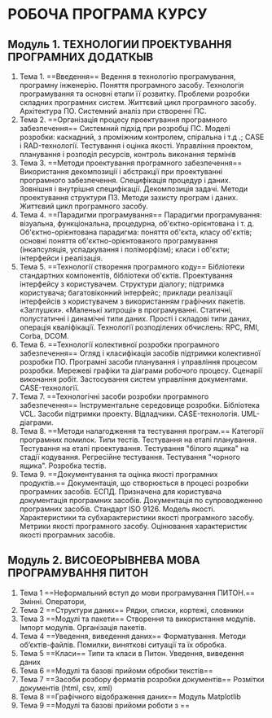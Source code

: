 # РОБОЧА ПРОГРАМА КУРСУ
## Модуль 1. ТЕХНОЛОГИИ ПРОЕКТУВАННЯ ПРОГРАМНИХ ДОДАТКЫВ
1. Тема 1. ==Введення==
Ведення в технологію програмування, програмну інженерію. Поняття програмного засобу. Технологія програмування та основні етапи її розвитку. Проблеми розробки складних програмних систем. Життєвий цикл програмного засобу. Архітектура ПО. Системний аналіз при створенні ПС.
1. Тема 2. ==Організація процесу проектування програмного забезпечення==
Системний підхід при розробці ПС. Моделі розробки: каскадний, з проміжним контролем, спіральна і т.д .; СASE і RAD-технології. Тестування і оцінка якості. Управління проектом, планування і розподіл ресурсів, контроль виконання термінів
1. Тема 3. ==Методи проектування програмного забезпечення==
Використання декомпозиції і абстракції при проектуванні програмного забезпечення. Специфікація процедур і даних. Зовнішня і внутрішня специфікації. Декомпозиція задачі. Методи проектування структури ПЗ. Методи захисту програм і даних. Життєвий цикл програмного засобу.
1. Тема 4.  ==Парадигми програмування==
Парадигми програмування: візуальна, функціональна, процедурна, об'єктно-орієнтована і т. д. Об'єктно-орієнтована парадигма: поняття об'єкта, класу об'єктів; основні поняття об'єктно-орієнтованого програмування (інкапсуляція, успадкування і поліморфізм); класи і об'єкти; інтерфейси і реалізація.
1. Тема 5.  ==Технології створення програмного коду== 
Бібліотеки стандартних компонентів, бібліотеки об'єктів. Проектування інтерфейсу з користувачем. Структури діалогу; підтримка користувача; багатовіконний інтерфейс; приклади реалізації інтерфейсів з користувачем з використанням графічних пакетів. «Заглушки». «Маленькі хитрощі» в програмуванні. Статичні, полустатичні і динамічні типи даних. Прості і складові типи даних, операція кваліфікації. Технології розподілених обчислень: RPC, RMI, Corba, DCOM.
1. Тема 6. ==Технології колективної розробки програмного забезпечення== Огляд і класифікація засобів підтримки колективної розробки ПО. Програмні засоби планування і управління процесом розробки. Мережеві графіки та діаграми робочого процесу. Сценарії виконання робіт. Застосування систем управління документами. CASE-технології.
1. Тема 7. ==Технологічні засоби розробки програмного забезпечення== Інструментальне середовище розробки. Бібліотека VCL. Засоби підтримки проекту. Відладчики. CASE-технологія. UML-діаграми.
1. Тема 8. ==Методи налагодження та тестування програм.== Категорії програмних помилок. Типи тестів. Тестування на етапі планування. Тестування на етапі проектування. Тестування "білого ящика" на стадії кодування. Регресійне тестування. Тестування "чорного ящика". Розробка тестів.
1. Тема 9. ==Документування та оцінка якості програмних продуктів.==
Документація, що створюється в процесі розробки програмних засобів. ЕСПД. Призначена для користувача документація програмних засобів. Документація по супроводженню програмних засобів. Стандарт ISO 9126. Модель якості. Характеристики та субхарактеристики якості програмного засобу. Метрики якості програмного засобу. Оцінювання характеристик якості програмних засобів.
## Модуль 2. ВИСОЕОРЫВНЕВА МОВА ПРОГРАМУВАННЯ ПИТОН
1. Тема 1 ==Неформальний вступ до мови програмування ПИТОН.==  Змінні. Оператори, 
1. Тема 2 ==Структури даних== Рядки, списки, кортежі, словники
1. Тема 3 ==Модулі та пакети== Створення та використання модулів. Імпорт модулів. Організація пакетів.
1. Тема 4 ==Уведення, виведення даних== Форматування. Методи об’єктів-файлів. Помилки, виняткові ситуації та їх обробка.
1. Тема 5 ==Класи== Типи та класи в Питон. Уведення, виведення даних
1. Тема 6 ==Модулі та базові прийоми обробки текстів==
1. Тема 7 ==Засоби розбору форматів розробки документів== Розмітки документів (html, csv, xml)
1. Тема 8 ==Графічного відображення даних== Модуль Matplotlib
1. Тема 9 ==Модулі та базові прийоми роботи  з ==

